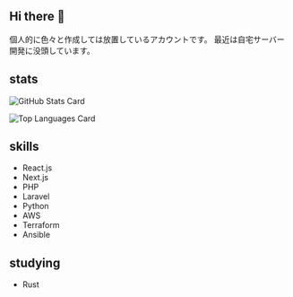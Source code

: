 ## Hi there 👋

個人的に色々と作成しては放置しているアカウントです。
最近は自宅サーバー開発に没頭しています。

## stats
![GitHub Stats Card](https://github-readme-stats.vercel.app/api?username=n4rvs3&theme=tokyonight&show_icons=true)

![Top Languages Card](https://github-readme-stats.vercel.app/api/top-langs/?username=n4rvs3)

## skills

- React.js
- Next.js
- PHP
- Laravel
- Python
- AWS
- Terraform
- Ansible

## studying

- Rust
